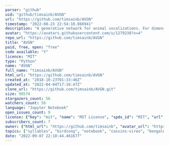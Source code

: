 ```yaml
---
parser: "github"
uid: "github/timsainb/AVGN"
url: "https://github.com/timsainb/AVGN"
timestamp: "2022-08-23 22:54:10.866941"
description: "A generative network for animal vocalizations. For dimensionality reduction, sequencing, clustering, corpus-building, and generating novel 'stimulus spaces'. All with notebook examples using freely available datasets. "
avatar: "https://avatars.githubusercontent.com/u/1279238?v=4"
repo_url: "https://github.com/timsainb/AVGN"
title: "AVGN"
paid, free, open: "free"
code available: "Y"
licence: "MIT"
type: "Python"
name: "AVGN"
full_name: "timsainb/AVGN"
html_url: "https://github.com/timsainb/AVGN"
created_at: "2018-10-23T01:33:46Z"
updated_at: "2022-04-04T17:16:47Z"
clone_url: "https://github.com/timsainb/AVGN.git"
size: 98574
stargazers_count: 56
watchers_count: 56
language: "Jupyter Notebook"
open_issues_count: 9
license: {"key": "mit", "name": "MIT License", "spdx_id": "MIT", "url": "https://api.github.com/licenses/mit", "node_id": "MDc6TGljZW5zZTEz"}
subscribers_count: 7
owner: {"html_url": "https://github.com/timsainb", "avatar_url": "https://avatars.githubusercontent.com/u/1279238?v=4", "login": "timsainb", "type": "User"}
topics: ["syllables", "birdsong", "notebook", "cassins-vireo", "bengalese-finches", "vocalization", "segmentation"]
date: "2022-09-07 22:18:44.461677"
---
```

